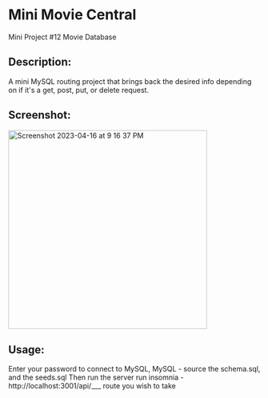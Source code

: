 # Mini Movie Central
Mini Project #12 Movie Database

## Description:
A mini MySQL routing project that brings back the desired info depending on if it's a get, post, put, or delete request. 


## Screenshot:
<img width="397" alt="Screenshot 2023-04-16 at 9 16 37 PM" src="https://user-images.githubusercontent.com/109821108/232352032-5f963bb8-39e0-4f53-afc3-0329ca3d1465.png">

## Usage:
Enter your password to connect to MySQL,
MySQL - source the schema.sql, and the seeds.sql
Then run the server run insomnia - http://localhost:3001/api/___ route you wish to take
